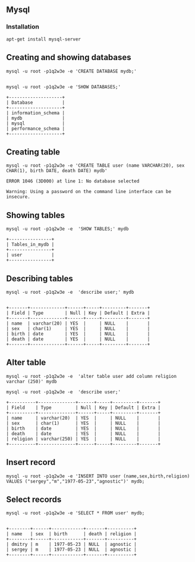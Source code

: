 ## Mysql

### Installation

    apt-get install mysql-server

## Creating and showing databases

    mysql -u root -p1q2w3e -e 'CREATE DATABASE mydb;'


    mysql -u root -p1q2w3e -e 'SHOW DATABASES;'

    +--------------------+
    | Database           |
    +--------------------+
    | information_schema |
    | mydb               |
    | mysql              |
    | performance_schema |
    +--------------------+


## Creating table


    mysql -u root -p1q2w3e -e 'CREATE TABLE user (name VARCHAR(20), sex CHAR(1), birth DATE, death DATE) mydb'

    ERROR 1046 (3D000) at line 1: No database selected
    
    Warning: Using a password on the command line interface can be insecure.


## Showing tables

    

    mysql -u root -p1q2w3e -e  'SHOW TABLES;' mydb

    +----------------+
    | Tables_in_mydb |
    +----------------+
    | user           |
    +----------------+

## Describing tables 

    mysql -u root -p1q2w3e -e  'describe user;' mydb
    

    +-------+-------------+------+-----+---------+-------+
    | Field | Type        | Null | Key | Default | Extra |
    +-------+-------------+------+-----+---------+-------+
    | name  | varchar(20) | YES  |     | NULL    |       |
    | sex   | char(1)     | YES  |     | NULL    |       |
    | birth | date        | YES  |     | NULL    |       |
    | death | date        | YES  |     | NULL    |       |
    +-------+-------------+------+-----+---------+-------+

## Alter table

    mysql -u root -p1q2w3e -e  'alter table user add column religion varchar (250)' mydb

    mysql -u root -p1q2w3e -e  'describe user;' 

    +----------+--------------+------+-----+---------+-------+
    | Field    | Type         | Null | Key | Default | Extra |
    +----------+--------------+------+-----+---------+-------+
    | name     | varchar(20)  | YES  |     | NULL    |       |
    | sex      | char(1)      | YES  |     | NULL    |       |
    | birth    | date         | YES  |     | NULL    |       |
    | death    | date         | YES  |     | NULL    |       |
    | religion | varchar(250) | YES  |     | NULL    |       |
    +----------+--------------+------+-----+---------+-------+

## Insert record

    mysql -u root -p1q2w3e -e 'INSERT INTO user (name,sex,birth,religion) VALUES ("sergey","m","1977-05-23","agnostic")' mydb;


## Select records 

    mysql -u root -p1q2w3e -e 'SELECT * FROM user' mydb;


    +--------+------+------------+-------+----------+
    | name   | sex  | birth      | death | religion |
    +--------+------+------------+-------+----------+
    | dmitry | m    | 1977-05-23 | NULL  | agnostic |
    | sergey | m    | 1977-05-23 | NULL  | agnostic |
    +--------+------+------------+-------+----------+


    
    

